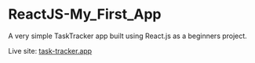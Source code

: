 # ReactJS-My_First_App

A very simple TaskTracker app built using React.js as a beginners project.

Live site: [task-tracker.app](https://f6xz7i.csb.app/)
